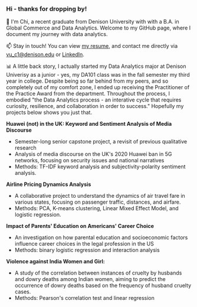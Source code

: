 ### Hi - thanks for dropping by!  

👋 I'm Chi, a recent graduate from Denison University with with a B.A. in Global Commerce and Data Analytics. Welcome to my GitHub page, where I document my journey with data analytics. 

📫 Stay in touch! You can view [my resume](https://drive.google.com/file/d/1iO2QFh2zuFmKTSrQgIWt3aE0cgHeIwYD/view?usp=sharing), and contact me directly via vu_c1@denison.edu or [LinkedIn](https://www.linkedin.com/in/lchi-vu/).

📊 A little back story, I actually started my Data Analytics major at Denison Univerisy as a junior - yes, my DA101 class was in the fall semester my third year in college. Despite being so far behind from my peers, and so completely out of my comfort zone, I ended up receiving the Practitioner of the Practice Award from the department. Throughout the process, I embodied "the Data Analytics process - an interative cycle that requires curiosity, resilience, and collaboration in order to success." Hopefully my projects below shows you just that.

**Huawei (not) in the UK: Keyword and Sentiment Analysis of Media Discourse**
- Semester-long senior capstone project, a revisit of previous qualitative research
- Analysis of media discourse on the UK's 2020 Huawei ban in 5G networks, focusing on security issues and national narratives
- Methods: TF-IDF keyword analysis and subjectivity-polarity sentiment analysis.

**Airline Pricing Dynamics Analysis**
- A collaborative project to understand the dynamics of air travel fare in various states, focusing on passenger traffic, distances, and airfare.
- Methods: PCA, K-means clustering, Linear Mixed Effect Model, and logistic regression.

**Impact of Parents' Education on Americans' Career Choice**
- An investigation on how parental education and socioeconomic factors influence career choices in the legal profession in the US
- Methods: binary logistic regression and interaction analysis

**Violence against India Women and Girl:**
- A study of the correlation between instances of cruelty by husbands and dowry deaths among Indian women, aiming to predict the occurrence of dowry deaths based on the frequency of husband cruelty cases.
- Methods: Pearson's correlation test and linear regression 

